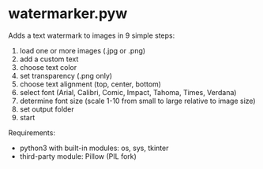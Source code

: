 # watermarker.pyw
Adds a text watermark to images in 9 simple steps:
  1. load one or more images (.jpg or .png)
  2. add a custom text
  3. choose text color
  4. set transparency (.png only)
  5. choose text alignment (top, center, bottom)
  6. select font (Arial, Calibri, Comic, Impact, Tahoma, Times, Verdana)
  7. determine font size (scale 1-10 from small to large relative to image size)
  8. set output folder
  9. start
  
Requirements:
 - python3 with built-in modules: os, sys, tkinter
 - third-party module: Pillow (PIL fork)
